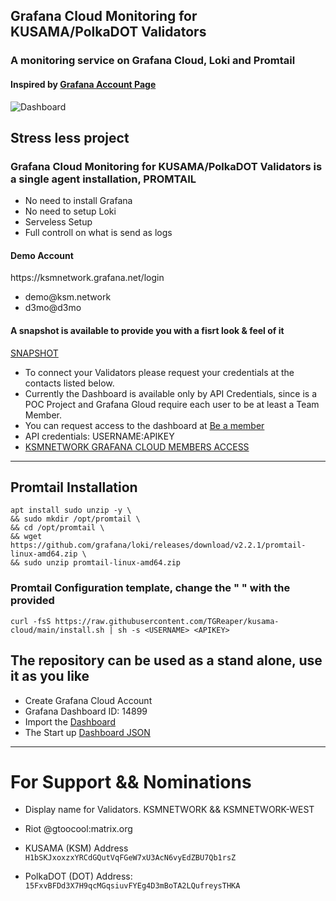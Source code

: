 ## Grafana Cloud Monitoring for KUSAMA/PolkaDOT Validators ##
### A monitoring service on Grafana Cloud, Loki and Promtail ###
#### Inspired by [Grafana Account Page](https://grafana.com/grafana/dashboards/14899) ####

![Dashboard](https://rmrk.mypinata.cloud/ipfs/bafybeigtp22b45hq4bbjkidxucqnq2e3ielk5bhqvojk4cbz3hjukzots4)

## Stress less project ###
### Grafana Cloud Monitoring for KUSAMA/PolkaDOT Validators is a single agent installation, PROMTAIL ###
* No need to install Grafana
* No need to setup Loki
* Serveless Setup
* Full controll on what is send as logs

#### Demo Account ####
https<area>://ksmnetwork.grafana.net/login
* demo@ksm<area>.network
* d3mo@d3mo

#### A snapshot is available to provide you with a fisrt look & feel of it ####
[SNAPSHOT](https://ksmnetwork.grafana.net/dashboard/snapshot/CY4DF3m7hQJmdRTt1X9K6TzJ5Z3woErt)

* To connect your Validators please request your credentials at the contacts listed below.
* Currently the Dashboard is available only by API Credentials, since is a POC Project and Grafana Gloud require each user to be at least a Team Member.
* You can request access to the dashboard at [Be a member](https://ksmnetwork.grafana.net/login)
* API credentials: USERNAME:APIKEY
* [KSMNETWORK GRAFANA CLOUD MEMBERS ACCESS](https://ksmnetwork.grafana.net/login)
---
## Promtail Installation ##
```
apt install sudo unzip -y \
&& sudo mkdir /opt/promtail \
&& cd /opt/promtail \
&& wget https://github.com/grafana/loki/releases/download/v2.2.1/promtail-linux-amd64.zip \
&& sudo unzip promtail-linux-amd64.zip
```

### Promtail Configuration template, change the "<USERNAME> <APIKEY>" with the provided ###
```
curl -fsS https://raw.githubusercontent.com/TGReaper/kusama-cloud/main/install.sh | sh -s <USERNAME> <APIKEY>
```

## The repository can be used as a stand alone, use it as you like ##
* Create Grafana Cloud Account 
* Grafana Dashboard ID: 14899
* Import the [Dashboard](https://grafana.com/grafana/dashboards/14899)
* The Start up [Dashboard JSON](https://grafana.com/api/dashboards/14899/revisions/1/download) 

---
# For Support && Nominations #
* Display name for Validators. KSMNETWORK && KSMNETWORK-WEST 
* Riot @gtoocool:matrix.org

* KUSAMA (KSM) Address
```H1bSKJxoxzxYRCdGQutVqFGeW7xU3AcN6vyEdZBU7Qb1rsZ```

* PolkaDOT (DOT) Address:
```15FxvBFDd3X7H9qcMGqsiuvFYEg4D3mBoTA2LQufreysTHKA```

